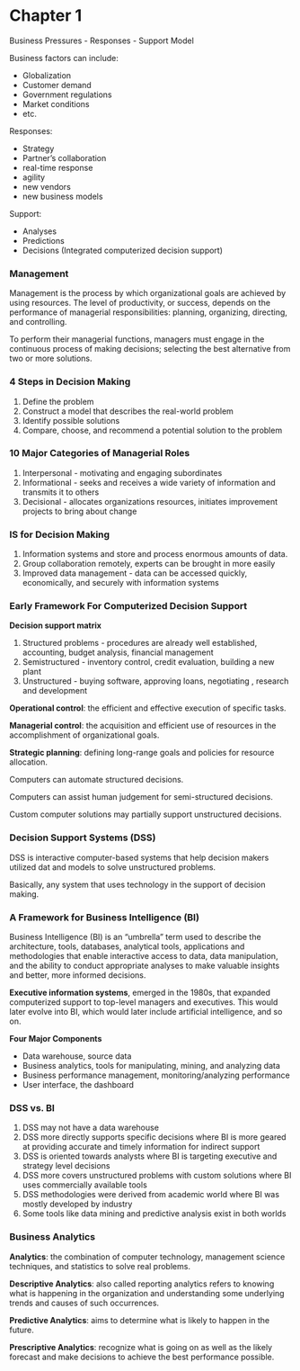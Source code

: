 # Chapter 1

Business Pressures - Responses - Support Model

Business factors can include:
- Globalization
- Customer demand
- Government regulations
- Market conditions
- etc.

Responses:
- Strategy
- Partner’s collaboration
- real-time response
- agility
- new vendors
- new business models

Support:
- Analyses
- Predictions
- Decisions
(Integrated computerized decision support)

### Management
Management is the process by which organizational goals are achieved by using resources. The level of productivity, or success, depends on the performance of managerial responsibilities: planning, organizing, directing, and controlling.

To perform their managerial functions, managers must engage in the continuous process of making decisions; selecting the best alternative from two or more solutions.

### 4 Steps in Decision Making
1. Define the problem
2. Construct a model that describes the real-world problem
3. Identify possible solutions
4. Compare, choose, and recommend a potential solution to the problem

### 10 Major Categories of Managerial Roles
1. Interpersonal - motivating and engaging subordinates
2. Informational - seeks and receives a wide variety of information and transmits it to others
3. Decisional - allocates organizations resources, initiates improvement projects to bring about change

### IS for Decision Making
1. Information systems and store and process enormous amounts of data.
2. Group collaboration remotely, experts can be brought in more easily
3. Improved data management - data can be accessed quickly, economically, and securely with information systems

### Early Framework For Computerized Decision Support

**Decision support matrix**
1. Structured problems - procedures are already well established, accounting, budget analysis, financial management
2. Semistructured - inventory control, credit evaluation, building a new plant
3. Unstructured - buying software, approving loans, negotiating	, research and development

**Operational control**: the efficient and effective execution of specific tasks.

**Managerial control**: the acquisition and efficient use of resources in the accomplishment of organizational goals.

**Strategic planning**: defining long-range goals and policies for resource allocation.

Computers can automate structured decisions.

Computers can assist human judgement for semi-structured decisions.

Custom computer solutions may partially support unstructured decisions.

### Decision Support Systems (DSS)

DSS is interactive computer-based systems that help decision makers utilized dat and models to solve unstructured problems.

Basically, any system that uses technology in the support of decision making.


### A Framework for Business Intelligence (BI)

Business Intelligence (BI) is an “umbrella” term used to describe the architecture, tools, databases, analytical tools, applications and methodologies that enable interactive access to data, data manipulation, and the ability to conduct appropriate analyses to make valuable insights and better, more informed decisions.

**Executive information systems**, emerged in the 1980s, that expanded computerized support to top-level managers and executives. This would later evolve into BI, which would later include artificial intelligence, and so on.

**Four Major Components**
- Data warehouse, source data
- Business analytics, tools for manipulating, mining, and analyzing data
- Business performance management, monitoring/analyzing performance
- User interface, the dashboard

### DSS vs. BI

1. DSS may not have a data warehouse
2. DSS more directly supports specific decisions where BI is more geared at providing accurate and timely information for indirect support
3. DSS is oriented towards analysts where BI is targeting executive and strategy level decisions
4. DSS more covers unstructured problems with custom solutions where BI uses commercially available tools
5. DSS methodologies were derived from academic world where BI was mostly developed by industry
6. Some tools like data mining and predictive analysis exist in both worlds

### Business Analytics

**Analytics**: the combination of computer technology, management science techniques, and statistics to solve real problems.

**Descriptive Analytics**: also called reporting analytics refers to knowing what is happening in the organization and understanding some underlying trends and causes of such occurrences.

**Predictive Analytics**: aims to determine what is likely to happen in the future.

**Prescriptive Analytics**: recognize what is going on as well as the likely forecast and make decisions to achieve the best performance possible.





